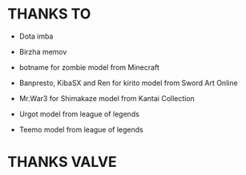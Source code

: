# THANKS TO

- Dota imba
- Birzha memov
- botname for zombie model from Minecraft
- Banpresto, KibaSX and Ren for kirito model from Sword Art Online
- Mr.War3 for Shimakaze model from Kantai Collection

- Urgot model from league of legends
- Teemo model from league of legends

# THANKS VALVE
